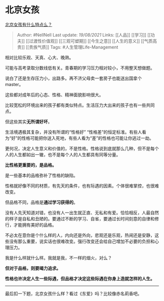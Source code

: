 # 北京女孩
[北京女孩有什么特点么？](https://www.zhihu.com/question/20174934/answer/1804002709)


> Author: #NellNell 
Last update: *19/08/2021* 
Links: [[人品]] [[学习]] [[功夫]] [[过渡性价值观]] [[三观可塑期]] [[今生之意]] [[人生的意义]] [[气质高贵]] [[贵族气质]]
Tags: #人生管理Life-Management 

  
相对比较乐观、天真、心大、晚熟。

可能与高考录取分数线低有关。青春期的学习压力相对较小，不用整天想做题。

说白了还是生存压力小，出路多。再不济父母卖一套房子也能送出国拿个master。

这些都对成年后的心态、性格、精神面貌影响很大。

比较宽松的环境出来的孩子都有类似特点。生活压力大出来的孩子也有一些共同点。

但这些其实**无所谓好坏**。

生活境遇极其复杂，并没有所谓的“性格好” “性格差”的恒定标准。有些人看为“好”的性格可能把你送入死地，有些人看为“差”的性格也可能让你逃过一劫。

更何况，决定人生意义和价值的，不是性格。性格说到底就那么几种，但不是每个人的人生都如出一辙，也不是每个人的人生都具有同等分量。

**比性格更重要的，是品格。**

是一些基本的品格弥补了性格的缺陷。

性格就好像不同的材质，有先天的条件，也有际遇的因素。个体很难掌控，也很难改变。

但品格不同，品格是**通过学习获得的**。

没有人先天知道对错，也没有人一出生就正直、无私和有爱。恰恰相反，人最自然的样子是自私和丑陋的。要通过不断的学习、自省，要通过长时间刻意的自律和修行，才能拥有美好的品格。

不必太在意你是个什么样的人，内向还是外向，悲观还是乐观，热闹还是安静，这些没有那么重要，说实话也很难改变。强行改变还会给自己增加不必要的负担和心理压力。

我是什么样就什么样。我就是我，不一样的烟火，对么？

**但对于品格，则要竭力追求。**

**性格也许决定人生一些际遇，但品格才决定这些际遇在你身上造就怎样的人生。**

---

最后扣一下题，北京女孩什么样？看过《东爱》吗？比较像赤名莉香吧。